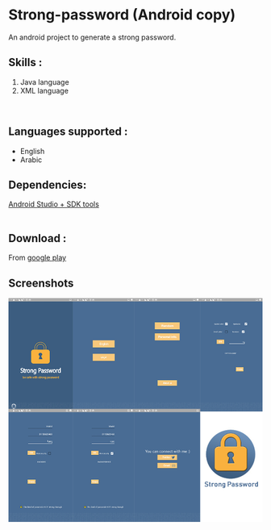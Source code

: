 # Strong-password (Android copy)
An android project to generate a strong password. 

## Skills : 
1. Java language<br />
2. XML language<br />

<br />

## Languages supported :
- English<br />
- Arabic<br />

## Dependencies:
[Android Studio + SDK tools](https://developer.android.com/studio/)<br />
<br />

## Download : 
From [google play](https://play.google.com/store/apps/details?id=com.kh09909.strongpassword)<br />

## Screenshots
<img src="/screenshots/all.jpg">
